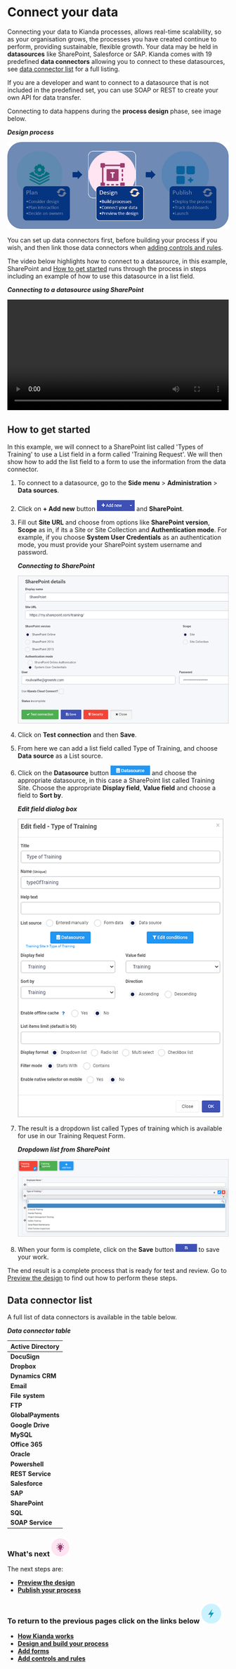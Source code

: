 # Connect your data #

Connecting your data to Kianda processes, allows real-time scalability, so as your organisation grows, the processes you have created continue to perform, providing sustainable, flexible growth. Your data may be held in **datasources** like SharePoint, Salesforce or SAP. Kianda comes with 19 predefined **data connectors** allowing you to connect to these datasources, see [data connector list](#data-connector-list) for a full listing.

If you are a developer and want to connect to a datasource that is not included in the predefined set, you can use SOAP or REST to create your own API for data transfer.

Connecting to data happens during the **process design** phase, see image below.

***Design process***

![Designing in Kianda](images/highlightdesign.png)

You can set up data connectors first, before building your process if you wish, and then link those data connectors when [adding controls and rules](getting-started/add_form_elements.md).

The video below highlights how to connect to a datasource, in this example, SharePoint and [How to get started](#how-to-get-started.md) runs through the process in steps including an example of how to use this datasource in a list field.

***Connecting to a datasource using SharePoint***

<video width="100%" style="width:100%" controls>
    <source src="../videos/dataconnectsharepoint.mp4">
    Your browser does not support the video tag.
    </source>
</video>



## How to get started ##

In this example, we will connect to a SharePoint list called 'Types of Training' to use a List field in a form called 'Training Request'. We will then show how to add the list field to a form to use the information from the data connector.

1. To connect to a datasource, go to the **Side menu** > **Administration** > **Data sources**.

1. Click on **+ Add new** button ![Add new data connector button](images/addnew.png) and **SharePoint**.

1. Fill out **Site URL** and choose from options like **SharePoint version**, **Scope** as in, if its a Site or Site Collection and **Authentication mode**. For example, if you choose **System User Credentials** as an authentication mode, you must provide your SharePoint system username and password.

   ***Connecting to SharePoint***

   ![Sharepoint details](images/sharepoint.gif)

1. Click on **Test connection** and then **Save**.

1. From here we can add a list field called Type of Training, and choose **Data source** as a List source.

6. Click on the **Datasource** button ![Datasource button](images/datasource.png) and choose the appropriate datasource, in this case a SharePoint list called Training Site. Choose the appropriate **Display field**, **Value field** and choose a field to **Sort by**.

	***Edit field dialog box***

	![SharePoint list example](images/traininglist.gif)
	
7. The result is a dropdown list called Types of training which is available for use in our Training Request Form. 

   ***Dropdown list from SharePoint***

   ![Dropdown list example](images/dropdownlist.gif)

7. When your form is complete, click on the **Save** button  ![Save button](images/save.png) to save your work.

The end result is a complete process that is ready for test and review. Go to [Preview the design](getting-started/previewer.md) to find out how to perform these steps.



## Data connector list ##

A full list of data connectors is available in the table below.

***Data connector table***

| Active Directory   |
| ------------------ |
| **DocuSign**       |
| **Dropbox**        |
| **Dynamics CRM**   |
| **Email**          |
| **File system**    |
| **FTP**            |
| **GlobalPayments** |
| **Google Drive**   |
| **MySQL**          |
| **Office 365**     |
| **Oracle**         |
| **Powershell**     |
| **REST Service**   |
| **Salesforce**     |
| **SAP**            |
| **SharePoint**     |
| **SQL**            |
| **SOAP Service**   |



### What's next  ![Idea icon](images/18.png) ###

The next steps are: 

- [**Preview the design**](getting-started/previewer.md)
- [**Publish your process**](getting-started/publish_process.md)




### **To return to the previous pages click on the links below**  ![Lighting icon](images/10.png) 

- [**How Kianda works**](getting-started/how_kianda_works.md)
- [**Design and build your process**](getting-started/design_process.md) 
- [**Add forms**](getting-started/create_form.md)
- [**Add controls and rules**](getting-started/add_form_elements.md)

  